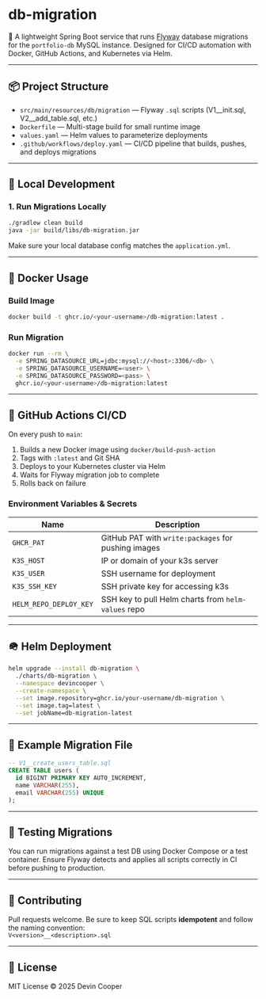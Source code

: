 # db-migration

🚀 A lightweight Spring Boot service that runs [Flyway](https://flywaydb.org/) database migrations for the `portfolio-db` MySQL instance. Designed for CI/CD automation with Docker, GitHub Actions, and Kubernetes via Helm.

---

## 📦 Project Structure

- `src/main/resources/db/migration` — Flyway `.sql` scripts (V1__init.sql, V2__add_table.sql, etc.)
- `Dockerfile` — Multi-stage build for small runtime image
- `values.yaml` — Helm values to parameterize deployments
- `.github/workflows/deploy.yaml` — CI/CD pipeline that builds, pushes, and deploys migrations

---

## 🔧 Local Development

### 1. Run Migrations Locally

```bash
./gradlew clean build
java -jar build/libs/db-migration.jar
```

Make sure your local database config matches the `application.yml`.

---

## 🐳 Docker Usage

### Build Image

```bash
docker build -t ghcr.io/<your-username>/db-migration:latest .
```

### Run Migration

```bash
docker run --rm \
  -e SPRING_DATASOURCE_URL=jdbc:mysql://<host>:3306/<db> \
  -e SPRING_DATASOURCE_USERNAME=<user> \
  -e SPRING_DATASOURCE_PASSWORD=<pass> \
  ghcr.io/<your-username>/db-migration:latest
```

---

## 🚀 GitHub Actions CI/CD

On every push to `main`:

1. Builds a new Docker image using `docker/build-push-action`
2. Tags with `:latest` and Git SHA
3. Deploys to your Kubernetes cluster via Helm
4. Waits for Flyway migration job to complete
5. Rolls back on failure

### Environment Variables & Secrets

| Name | Description |
|------|-------------|
| `GHCR_PAT` | GitHub PAT with `write:packages` for pushing images |
| `K3S_HOST` | IP or domain of your k3s server |
| `K3S_USER` | SSH username for deployment |
| `K3S_SSH_KEY` | SSH private key for accessing k3s |
| `HELM_REPO_DEPLOY_KEY` | SSH key to pull Helm charts from `helm-values` repo |

---

## 🪖 Helm Deployment

```bash
helm upgrade --install db-migration \
  ./charts/db-migration \
  --namespace devincooper \
  --create-namespace \
  --set image.repository=ghcr.io/your-username/db-migration \
  --set image.tag=latest \
  --set jobName=db-migration-latest
```

---

## 📁 Example Migration File

```sql
-- V1__create_users_table.sql
CREATE TABLE users (
  id BIGINT PRIMARY KEY AUTO_INCREMENT,
  name VARCHAR(255),
  email VARCHAR(255) UNIQUE
);
```

---

## 🧪 Testing Migrations

You can run migrations against a test DB using Docker Compose or a test container. Ensure Flyway detects and applies all scripts correctly in CI before pushing to production.

---

## 🤝 Contributing

Pull requests welcome. Be sure to keep SQL scripts **idempotent** and follow the naming convention:  
`V<version>__<description>.sql`

---

## 📜 License

MIT License © 2025 Devin Cooper
